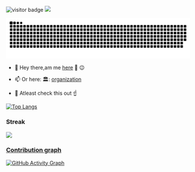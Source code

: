 ![visitor badge](https://visitor-badge.glitch.me/badge?page_id=nevillionaire.visitor-badge&left_color=grey&right_color=red)    <img src="https://img.shields.io/github/last-commit/nevillionaire/nevillionaire?color=blue&label=last%20updated&style=flat">
 
![github contribution grid snake animation](https://raw.githubusercontent.com/platane/platane/output/github-contribution-grid-snake-dark.svg#gh-dark-mode-only)

- 💬 Hey there,am me [here](https://www.instagram.com/nevillionaire) 👋 :wink:

  
- 📫 Or here:
                                       🏛️: [organization](https://www.plausemedia.co.ke)
- 💬  Atleast check this out :point_up:




[![Top Langs](https://github-readme-stats.vercel.app/api/top-langs/?username=nevillionaire&layout=compact&theme=radical)](https://github.com/anuraghazra/github-readme-stats)







### Streak

<a href="https://github-readme-streak-stats.herokuapp.com/?user=Nevillionaire">
  <img align="center" src="https://github-readme-streak-stats.herokuapp.com/?user=Nevillionaire" />









### Contribution graph
![GitHub Activity Graph](https://activity-graph.herokuapp.com/graph?username=Nevillionaire&theme=react-dark)  


